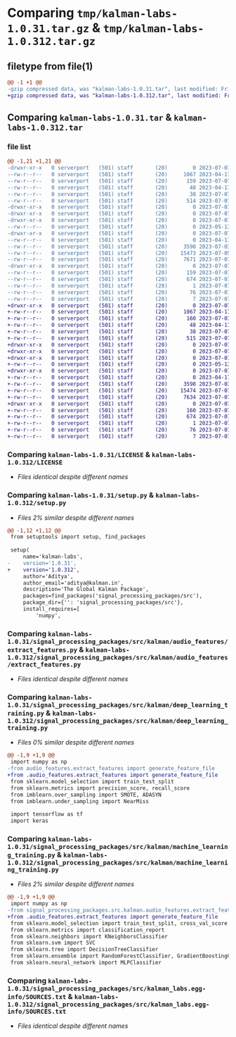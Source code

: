# Comparing `tmp/kalman-labs-1.0.31.tar.gz` & `tmp/kalman-labs-1.0.312.tar.gz`

## filetype from file(1)

```diff
@@ -1 +1 @@
-gzip compressed data, was "kalman-labs-1.0.31.tar", last modified: Fri Jul  7 12:29:26 2023, max compression
+gzip compressed data, was "kalman-labs-1.0.312.tar", last modified: Fri Jul  7 12:36:30 2023, max compression
```

## Comparing `kalman-labs-1.0.31.tar` & `kalman-labs-1.0.312.tar`

### file list

```diff
@@ -1,21 +1,21 @@
-drwxr-xr-x   0 serverport   (501) staff       (20)        0 2023-07-07 12:29:26.911816 kalman-labs-1.0.31/
--rw-r--r--   0 serverport   (501) staff       (20)     1067 2023-04-17 18:12:27.000000 kalman-labs-1.0.31/LICENSE
--rw-r--r--   0 serverport   (501) staff       (20)      159 2023-07-07 12:29:26.911696 kalman-labs-1.0.31/PKG-INFO
--rw-r--r--   0 serverport   (501) staff       (20)       48 2023-04-17 18:12:27.000000 kalman-labs-1.0.31/README.md
--rw-r--r--   0 serverport   (501) staff       (20)       38 2023-07-07 12:29:26.911856 kalman-labs-1.0.31/setup.cfg
--rw-r--r--   0 serverport   (501) staff       (20)      514 2023-07-07 12:29:19.000000 kalman-labs-1.0.31/setup.py
-drwxr-xr-x   0 serverport   (501) staff       (20)        0 2023-07-07 12:29:26.909086 kalman-labs-1.0.31/signal_processing_packages/
-drwxr-xr-x   0 serverport   (501) staff       (20)        0 2023-07-07 12:29:26.909238 kalman-labs-1.0.31/signal_processing_packages/src/
-drwxr-xr-x   0 serverport   (501) staff       (20)        0 2023-07-07 12:29:26.910515 kalman-labs-1.0.31/signal_processing_packages/src/kalman/
--rw-r--r--   0 serverport   (501) staff       (20)        0 2023-05-13 14:42:55.000000 kalman-labs-1.0.31/signal_processing_packages/src/kalman/__init__.py
-drwxr-xr-x   0 serverport   (501) staff       (20)        0 2023-07-07 12:29:26.910848 kalman-labs-1.0.31/signal_processing_packages/src/kalman/audio_features/
--rw-r--r--   0 serverport   (501) staff       (20)        0 2023-04-17 19:01:55.000000 kalman-labs-1.0.31/signal_processing_packages/src/kalman/audio_features/__init__.py
--rw-r--r--   0 serverport   (501) staff       (20)     3598 2023-07-03 17:29:46.000000 kalman-labs-1.0.31/signal_processing_packages/src/kalman/audio_features/extract_features.py
--rw-r--r--   0 serverport   (501) staff       (20)    15473 2023-07-05 17:50:33.000000 kalman-labs-1.0.31/signal_processing_packages/src/kalman/deep_learning_training.py
--rw-r--r--   0 serverport   (501) staff       (20)     7671 2023-07-07 12:29:03.000000 kalman-labs-1.0.31/signal_processing_packages/src/kalman/machine_learning_training.py
-drwxr-xr-x   0 serverport   (501) staff       (20)        0 2023-07-07 12:29:26.911497 kalman-labs-1.0.31/signal_processing_packages/src/kalman_labs.egg-info/
--rw-r--r--   0 serverport   (501) staff       (20)      159 2023-07-07 12:29:26.000000 kalman-labs-1.0.31/signal_processing_packages/src/kalman_labs.egg-info/PKG-INFO
--rw-r--r--   0 serverport   (501) staff       (20)      674 2023-07-07 12:29:26.000000 kalman-labs-1.0.31/signal_processing_packages/src/kalman_labs.egg-info/SOURCES.txt
--rw-r--r--   0 serverport   (501) staff       (20)        1 2023-07-07 12:29:26.000000 kalman-labs-1.0.31/signal_processing_packages/src/kalman_labs.egg-info/dependency_links.txt
--rw-r--r--   0 serverport   (501) staff       (20)       76 2023-07-07 12:29:26.000000 kalman-labs-1.0.31/signal_processing_packages/src/kalman_labs.egg-info/requires.txt
--rw-r--r--   0 serverport   (501) staff       (20)        7 2023-07-07 12:29:26.000000 kalman-labs-1.0.31/signal_processing_packages/src/kalman_labs.egg-info/top_level.txt
+drwxr-xr-x   0 serverport   (501) staff       (20)        0 2023-07-07 12:36:30.409822 kalman-labs-1.0.312/
+-rw-r--r--   0 serverport   (501) staff       (20)     1067 2023-04-17 18:12:27.000000 kalman-labs-1.0.312/LICENSE
+-rw-r--r--   0 serverport   (501) staff       (20)      160 2023-07-07 12:36:30.409677 kalman-labs-1.0.312/PKG-INFO
+-rw-r--r--   0 serverport   (501) staff       (20)       48 2023-04-17 18:12:27.000000 kalman-labs-1.0.312/README.md
+-rw-r--r--   0 serverport   (501) staff       (20)       38 2023-07-07 12:36:30.409866 kalman-labs-1.0.312/setup.cfg
+-rw-r--r--   0 serverport   (501) staff       (20)      515 2023-07-07 12:36:25.000000 kalman-labs-1.0.312/setup.py
+drwxr-xr-x   0 serverport   (501) staff       (20)        0 2023-07-07 12:36:30.407347 kalman-labs-1.0.312/signal_processing_packages/
+drwxr-xr-x   0 serverport   (501) staff       (20)        0 2023-07-07 12:36:30.407504 kalman-labs-1.0.312/signal_processing_packages/src/
+drwxr-xr-x   0 serverport   (501) staff       (20)        0 2023-07-07 12:36:30.408522 kalman-labs-1.0.312/signal_processing_packages/src/kalman/
+-rw-r--r--   0 serverport   (501) staff       (20)        0 2023-05-13 14:42:55.000000 kalman-labs-1.0.312/signal_processing_packages/src/kalman/__init__.py
+drwxr-xr-x   0 serverport   (501) staff       (20)        0 2023-07-07 12:36:30.408838 kalman-labs-1.0.312/signal_processing_packages/src/kalman/audio_features/
+-rw-r--r--   0 serverport   (501) staff       (20)        0 2023-04-17 19:01:55.000000 kalman-labs-1.0.312/signal_processing_packages/src/kalman/audio_features/__init__.py
+-rw-r--r--   0 serverport   (501) staff       (20)     3598 2023-07-03 17:29:46.000000 kalman-labs-1.0.312/signal_processing_packages/src/kalman/audio_features/extract_features.py
+-rw-r--r--   0 serverport   (501) staff       (20)    15474 2023-07-07 12:36:16.000000 kalman-labs-1.0.312/signal_processing_packages/src/kalman/deep_learning_training.py
+-rw-r--r--   0 serverport   (501) staff       (20)     7634 2023-07-07 12:36:08.000000 kalman-labs-1.0.312/signal_processing_packages/src/kalman/machine_learning_training.py
+drwxr-xr-x   0 serverport   (501) staff       (20)        0 2023-07-07 12:36:30.409508 kalman-labs-1.0.312/signal_processing_packages/src/kalman_labs.egg-info/
+-rw-r--r--   0 serverport   (501) staff       (20)      160 2023-07-07 12:36:30.000000 kalman-labs-1.0.312/signal_processing_packages/src/kalman_labs.egg-info/PKG-INFO
+-rw-r--r--   0 serverport   (501) staff       (20)      674 2023-07-07 12:36:30.000000 kalman-labs-1.0.312/signal_processing_packages/src/kalman_labs.egg-info/SOURCES.txt
+-rw-r--r--   0 serverport   (501) staff       (20)        1 2023-07-07 12:36:30.000000 kalman-labs-1.0.312/signal_processing_packages/src/kalman_labs.egg-info/dependency_links.txt
+-rw-r--r--   0 serverport   (501) staff       (20)       76 2023-07-07 12:36:30.000000 kalman-labs-1.0.312/signal_processing_packages/src/kalman_labs.egg-info/requires.txt
+-rw-r--r--   0 serverport   (501) staff       (20)        7 2023-07-07 12:36:30.000000 kalman-labs-1.0.312/signal_processing_packages/src/kalman_labs.egg-info/top_level.txt
```

### Comparing `kalman-labs-1.0.31/LICENSE` & `kalman-labs-1.0.312/LICENSE`

 * *Files identical despite different names*

### Comparing `kalman-labs-1.0.31/setup.py` & `kalman-labs-1.0.312/setup.py`

 * *Files 2% similar despite different names*

```diff
@@ -1,12 +1,12 @@
 from setuptools import setup, find_packages
 
 setup(
     name='kalman-labs',
-    version='1.0.31',
+    version='1.0.312',
     author='Aditya',
     author_email='aditya@kalman.in',
     description='The Global Kalman Package',
     packages=find_packages('signal_processing_packages/src'),
     package_dir={'': 'signal_processing_packages/src'},
     install_requires=[
         'numpy',
```

### Comparing `kalman-labs-1.0.31/signal_processing_packages/src/kalman/audio_features/extract_features.py` & `kalman-labs-1.0.312/signal_processing_packages/src/kalman/audio_features/extract_features.py`

 * *Files identical despite different names*

### Comparing `kalman-labs-1.0.31/signal_processing_packages/src/kalman/deep_learning_training.py` & `kalman-labs-1.0.312/signal_processing_packages/src/kalman/deep_learning_training.py`

 * *Files 0% similar despite different names*

```diff
@@ -1,9 +1,9 @@
 import numpy as np
-from audio_features.extract_features import generate_feature_file
+from .audio_features.extract_features import generate_feature_file
 from sklearn.model_selection import train_test_split
 from sklearn.metrics import precision_score, recall_score
 from imblearn.over_sampling import SMOTE, ADASYN
 from imblearn.under_sampling import NearMiss
 
 import tensorflow as tf
 import keras
```

### Comparing `kalman-labs-1.0.31/signal_processing_packages/src/kalman/machine_learning_training.py` & `kalman-labs-1.0.312/signal_processing_packages/src/kalman/machine_learning_training.py`

 * *Files 2% similar despite different names*

```diff
@@ -1,9 +1,9 @@
 import numpy as np
-from signal_processing_packages.src.kalman.audio_features.extract_features import generate_feature_file
+from .audio_features.extract_features import generate_feature_file
 from sklearn.model_selection import train_test_split, cross_val_score
 from sklearn.metrics import classification_report
 from sklearn.neighbors import KNeighborsClassifier
 from sklearn.svm import SVC
 from sklearn.tree import DecisionTreeClassifier
 from sklearn.ensemble import RandomForestClassifier, GradientBoostingClassifier, AdaBoostClassifier
 from sklearn.neural_network import MLPClassifier
```

### Comparing `kalman-labs-1.0.31/signal_processing_packages/src/kalman_labs.egg-info/SOURCES.txt` & `kalman-labs-1.0.312/signal_processing_packages/src/kalman_labs.egg-info/SOURCES.txt`

 * *Files identical despite different names*

